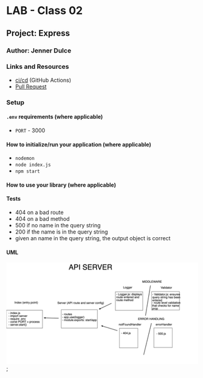# LAB - Class 02

## Project: Express

### Author: Jenner Dulce

### Links and Resources

- [ci/cd](https://github.com/jennerdulce/basic-express-server/actions) (GitHub Actions)
- [Pull Request](https://github.com/jennerdulce/basic-express-server/pull/1)

### Setup

#### `.env` requirements (where applicable)

- `PORT` - 3000

#### How to initialize/run your application (where applicable)

- `nodemon`
- `node index.js`
- `npm start`

#### How to use your library (where applicable)

#### Tests

- 404 on a bad route
- 404 on a bad method
- 500 if no name in the query string
- 200 if the name is in the query string
- given an name in the query string, the output object is correct

#### UML

![UML Example](./UML.png);
